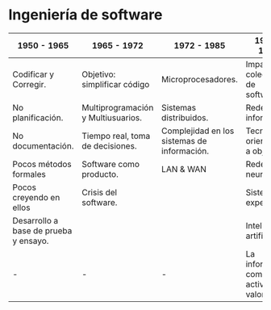 # Ingeniería de software

|1950 - 1965|1965 - 1972|1972 - 1985|1985 - 1995|2000 - Hoy
|-|-|-|-|-|
Codificar y Corregir.|Objetivo:  simplificar código|Microprocesadores.|Impacto colectivo de software.|Codificar y Corregir.
No planificación.|Multiprogramación y Multiusuarios.|Sistemas distribuidos.|Redes de información|No planificación.
No documentación.|Tiempo real, toma de decisiones.|Complejidad en los sistemas de información.|Tecnologías orientadas a objetos|No documentación.
Pocos métodos formales|Software como producto.|LAN & WAN|Redes neuronales|Pocos métodos formales
Pocos creyendo en ellos|Crisis del software.||Sistemas expertos|Pocos creyendo en ellos
Desarrollo a base de prueba y ensayo.|||Inteligencia artificial.|Desarrollo a base de prueba y ensayo.
-|-|-|La información como activo de valor.|

